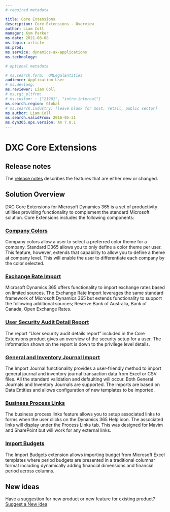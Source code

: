 ```yaml
---
# required metadata

title: Core Extensions
description: Core Extensions - Overview
author: Liam Coll
manager: Kym Parker
ms.date: 2021-08-08
ms.topic: article
ms.prod: 
ms.service: dynamics-ax-applications
ms.technology: 

# optional metadata

# ms.search.form:  OMLegalEntities
audience: Application User
# ms.devlang: 
ms.reviewer: Liam Coll
# ms.tgt_pltfrm: 
# ms.custom: : ["21901", "intro-internal"]
ms.search.region: Global
# ms.search.industry: [leave blank for most, retail, public sector]
ms.author: Liam Coll
ms.search.validFrom: 2016-05-31
ms.dyn365.ops.version: AX 7.0.1
---
```


# DXC Core Extensions

## Release notes
The [release notes](Release-notes.md) describes the features that are either new or changed. 

## Solution Overview
DXC Core Extensions for Microsoft Dynamics 365 is a set of productivity utilities providing functionality to complement the standard Microsoft solution. Core Extensions includes the following components:

### [Company Colors](COMPANY-COLORS/Company-Colors.md)
Company colors allow a user to select a preferred color theme for a company. Standard D365 allows you to only define a color theme per user. This feature, however, extends that capability to allow you to define a theme at company level. This will enable the user to differentiate each company by the color selected.

### [Exchange Rate Import](EXCHANGE-RATE-IMPORT/Exchange-rate-import.md)
Microsoft Dynamics 365 offers functionality to import exchange rates based on limited sources. The Exchange Rate Import leverages the same standard framework of Microsoft Dynamics 365 but extends functionality to support the following additional sources; Reserve Bank of Australia, Bank of Canada, Open Exchange Rates.

### [User Security Audit Detail Report](USER-SECURITY-AUDIT-DETAIL-REPORT/User-Security-audit-detail-report.md)
The report “User security audit details report” included in the Core Extensions product gives an overview of the security setup for a user. The information shown on the report is down to the privilege level details.

### [General and Inventory Journal Import](JOURNAL-IMPORTS/General-and-inventory-journal-import.md)
The Import Journal functionality provides a user-friendly method to import general journal and inventory journal transaction data from Excel or CSV files. All the standard validation and defaulting will occur. Both General Journals and Inventory Journals are supported. The imports are based on Data Entities and allows configuration of new templates to be imported.

### [Business Process Links](BUSINESS-PROCESS-LINKS/Business-process-links.md)
The business process links feature allows you to setup associated links to forms when the user clicks on the Dynamics 365 Help icon. The associated links will display under the Process Links tab. This was designed for Mavim and SharePoint but will work for any external links.

### [Import Budgets](IMPORT-BUDGETS/Import-budgets.md)
The Import Budgets extension allows importing budget from Microsoft Excel templates where period budgets are presented in a traditional columnar format including dynamically adding financial dimensions and financial period across columns.

## New ideas
Have a suggestion for new product or new feature for existing product? [Suggest a New idea](https://forms.office.com/r/U9twpSt3in)
